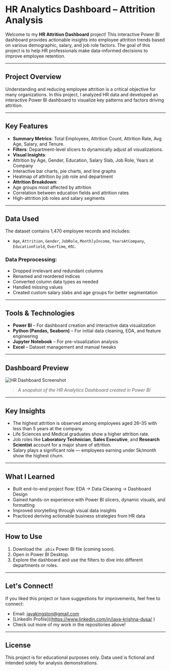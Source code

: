 #  HR Analytics Dashboard – Attrition Analysis

Welcome to my **HR Attrition Dashboard** project! This interactive Power BI dashboard provides actionable insights into employee attrition trends based on various demographic, salary, and job role factors. The goal of this project is to help HR professionals make data-informed decisions to improve employee retention.

---

##  Project Overview

Understanding and reducing employee attrition is a critical objective for many organizations. In this project, I analyzed HR data and developed an interactive Power BI dashboard to visualize key patterns and factors driving attrition.

---

##  Key Features

-  **Summary Metrics**: Total Employees, Attrition Count, Attrition Rate, Avg Age, Salary, and Tenure.
-  **Filters**: Department-level slicers to dynamically adjust all visualizations.
-  **Visual Insights**:
  - Attrition by Age, Gender, Education, Salary Slab, Job Role, Years at Company
  - Interactive bar charts, pie charts, and line graphs
  - Heatmap of attrition by job role and department
-  **Attrition Breakdown**:
  - Age groups most affected by attrition
  - Correlation between education fields and attrition rates
  - High-attrition job roles and salary segments

---

##  Data Used

The dataset contains 1,470 employee records and includes:
- `Age`, `Attrition`, `Gender`, `JobRole`, `MonthlyIncome`, `YearsAtCompany`, `EducationField`, `OverTime`, etc.

### Data Preprocessing:
-  Dropped irrelevant and redundant columns
-  Renamed and reordered indices
-  Converted column data types as needed
-  Handled missing values
-  Created custom salary slabs and age groups for better segmentation

---

##   Tools & Technologies

- **Power BI** – For dashboard creation and interactive data visualization
- **Python (Pandas, Seaborn)** – For initial data cleaning, EDA, and feature engineering
- **Jupyter Notebook** – For pre-visualization analysis
- **Excel** – Dataset management and manual tweaks

---

##  Dashboard Preview

![HR Dashboard Screenshot](./dashboard_screenshot.png)  
> *A snapshot of the HR Analytics Dashboard created in Power BI*

---

##  Key Insights

- The highest attrition is observed among employees aged 26–35 with less than 5 years at the company.
- Life Sciences and Medical graduates show a higher attrition rate.
- Job roles like **Laboratory Technician**, **Sales Executive**, and **Research Scientist** account for a major share of attrition.
- Salary plays a significant role — employees earning under 5k/month show the highest churn.

---

##  What I Learned

- Built end-to-end project flow: EDA → Data Cleaning → Dashboard Design
- Gained hands-on experience with Power BI slicers, dynamic visuals, and formatting
- Improved storytelling through visual data insights
- Practiced deriving actionable business strategies from HR data

---

##  How to Use

1. Download the `.pbix` Power BI file (coming soon).
2. Open in Power BI Desktop.
3. Explore the dashboard and use the filters to dive into different departments or roles.

---

##  Let's Connect!

If you liked this project or have suggestions for improvements, feel free to connect:

-  Email: jayakingston@gmail.com
-  [LinkedIn Profile]((https://www.linkedin.com/in/jaya-krishna-dusa/ )
-  Check out more of my work in the repositories above!

---

##  License

This project is for educational purposes only. Data used is fictional and intended solely for analysis demonstrations.

